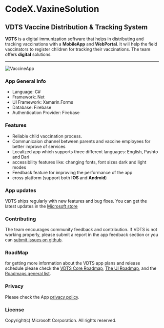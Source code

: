 # CodeX.VaxineSolution
## VDTS Vaccine Distribution & Tracking System
**VDTS** is a digital immunization software that helps in distributing and tracking vaccinations with a **MobileApp** and **WebPortal**. It will help the field vaccinators to register children for tracking their vaccinations. The team offers **digital** solutions.
***
![VaccineApp](https://user-images.githubusercontent.com/57433018/124378904-e1ec4780-dc68-11eb-9da6-9c4d1010308d.jpg)
### App General Info
* Language: C#
* Framework:.Net
* UI Framework: Xamarin.Forms
* Database: Firebase
* Authentication Provider: Firebase

### Features
* Reliable child vaccination process.
* Communicaion channel between parents and vaccine employees for better improve of services
* Localized app which supports three different languages: English, Pashto and Dari
* accessibility features like: changing fonts, font sizes dark and light modes
* Feedback feature for improving the performance of the app
* cross platform (support both **IOS** and **Android**)

### App updates
VDTS ships regularly with new features and bug fixes. You can get the latest updates in the [Microsoft store](https://www.microsoft.com/en-us/store/apps/windows)
### Contributing
The team encourages community feedback and contribution. If VDTS is not working properly, please submit a report in the app feedback section or you can [submit issues on github](https://github.com/VDTS/CodeX.VaxineSolution/issues).

### RoadMap
for getting more information about the VDTS app plans and release schedule please check the [VDTS Core Roadmap](https://github.com/VDTS/CodeX.VaxineSolution/projects/1), [The UI Roadmap](https://github.com/VDTS/CodeX.VaxineSolution/projects/2), and the [Roadmaps general list](https://github.com/VDTS/CodeX.VaxineSolution/projects).

### Privacy
Please check the App [privacy policy](https://github.com/VDTS/docs/blob/main/PrivacyPolicy.md).

### License
Copyright(c) Microsoft Corporation. All rights reserved.

